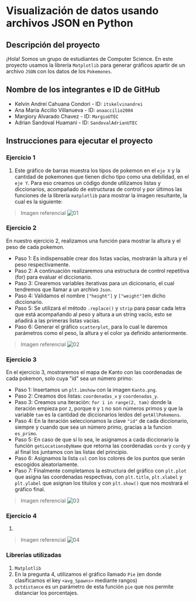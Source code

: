 # Visualización de datos usando archivos JSON en Python

## Descripción del proyecto

¡Hola! Somos un grupo de estudiantes de Computer Science. En este proyecto usamos la librería `Matplotlib` para generar gráficos apartir de un archivo `JSON` con los datos de los `Pokemones`. 

## Nombre de los integrantes e ID de GitHub

* Kelvin Andreí Cahuana Condori - ID: `itskelvinandrei`
* Ana Maria Accilio Villanueva - ID: `anaaccilio2004`
* Margiory Alvarado Chavez - ID:  `MargioUTEC`
* Adrian Sandoval Huamani -  ID: `SandovalAdrianUTEC`

## Instrucciones para ejecutar el proyecto

### Ejercicio 1

1. Este gráfico de barras muestra los tipos de pokemon en el `eje X`
y la cantidad de pokemones que tienen dicho tipo como una debilidad, en el `eje Y`.
Para eso creamos un código donde utilizamos listas y diccionarios, acompañado
de estructuras de control y por últimos las funciones de la librería
`matplotlib` para mostrar la imagen resultante, la cual es la siguiente:


> Imagen referencial
> ![01](https://user-images.githubusercontent.com/91230053/146286826-55c6a54f-2e8e-4dba-8a0b-5a93044e6ba9.png)

### Ejercicio 2

En nuestro ejercicio 2, realizamos una función para mostrar la altura y el peso de cada pokemon. 
- Paso 1: Es indispensable crear dos listas vacías, mostrarán la altura y el peso respectivamente.
- Paso 2: A continuación realizaremos una estructura de control repetitiva (for) para evaluar el diccionario.
- Paso 3: Crearemos variables iterativas para un diciconario, el cual tendremos que llamar a un archivo `Json`.
- Paso 4: Validamos el nombre `["height"]` y `["weight"]`en dicho diccionario.
- Paso 5: Se utilizará el método `.replace()` y `strip` para pasar cada letra que está acompañando al peso y altura a un string vacío, esto se añadirá a las primeras listas vacías. 
- Paso 6: Generar el gráfico `scatterplot`, para lo cual le daremos parámetros como el peso, la altura y el color ya definido anteriormente.  

> Imagen referencial
> ![02](https://user-images.githubusercontent.com/91230053/146286849-28fb3eba-5d10-4c9f-b1b3-6a3a922ebde5.png)


### Ejercicio 3

En el ejercicio 3, mostraremos el mapa de Kanto con las coordenadas de cada pokemon, solo cuya "id" sea un número primo:
- Paso 1: Insertamos un `plt.imshow` con la imagen `Kanto.png`.
- Paso 2: Creamos dos listas: `coordenadas_x` y `coordenadas_y`. 
- Paso 3: Creamos una iteración: ```for i in range(2, tam)``` donde la iteración empieza por `2`, porque `0` y `1` no son números primos y que la variable `tam` es la cantidad de diccionarios leidos del `getAllPokemons`.
- Paso 4: En la iteración seleccionamos la clave `"id"` de cada diccionario, siempre y cuando que sea un número primo, gracias a la funcion `es_primo`.
- Paso 5: En caso de que sí lo sea, le asignamos a cada diccionario la función `getLocationsByName` que retorna las coordenadas `cordx` y `cordy` y al final los juntamos con las listas del principio.
- Paso 6: Asignamos la lista `col` con los colores de los puntos que serán escogidos aleatoriamente.
- Paso 7: Finalmente completamos la estructura del gráfico con `plt.plot` que asigna las coordenadas respectivas, con `plt.title`, `plt.xlabel` y `plt.ylabel` que asignan los titulos y con `plt.show()` que nos mostrará el gráfico final.

> Imagen referencial
> ![03](https://user-images.githubusercontent.com/91230053/146286916-3aa9e6ea-2f3e-477c-b785-25478858eea4.png)

### Ejercicio 4

1.

> Imagen referencial
> ![04](https://user-images.githubusercontent.com/91230053/146286946-2dbfc5fa-cd47-4f68-acd8-729ef79f3aed.png)



### Librerías utilizadas
1. `Matplotlib`
2. En la pregunta 4, utilizamos el gráfico llamado `Pie` (en donde clasificamos el key `<avg_Spawns>` mediante rangos)
3. `pctdistance` es un parámetro de esta función `pie` que nos permite distanciar los porcentajes.
